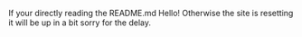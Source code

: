 If your directly reading the README.md Hello! Otherwise the site is resetting it will be up in a bit sorry for the delay.
